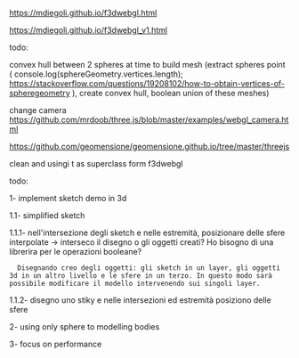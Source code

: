 https://mdiegoli.github.io/f3dwebgl.html

https://mdiegoli.github.io/f3dwebgl_v1.html

todo:

convex hull between 2 spheres at time to build mesh (extract spheres point (   console.log(sphereGeometry.vertices.length); https://stackoverflow.com/questions/19208102/how-to-obtain-vertices-of-spheregeometry 
), create convex hull, boolean union of these meshes)

change camera https://github.com/mrdoob/three.js/blob/master/examples/webgl_camera.html

https://github.com/geomensione/geomensione.github.io/tree/master/threejs

clean and usingi t as superclass form f3dwebgl

todo:

1- implement sketch demo in 3d
  
  1.1- simplified sketch
  
   1.1.1- nell'intersezione degli sketch e nelle estremità, posizionare delle sfere interpolate -> interseco il disegno o gli oggetti creati? Ho bisogno di una librerira per le operazioni booleane?
      
      Disegnando creo degli oggetti: gli sketch in un layer, gli oggetti 3d in un altro livello e le sfere in un terzo. In questo modo sarà possibile modificare il modello intervenendo sui singoli layer.
     
   1.1.2- disegno uno stiky e nelle intersezioni ed estremità posiziono delle sfere

2- using only sphere to modelling bodies

3- focus on performance
